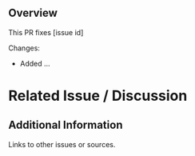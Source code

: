 ## Overview

This PR fixes [issue id]

Changes:

* Added ...

# Related Issue / Discussion

## Additional Information

Links to other issues or sources.
